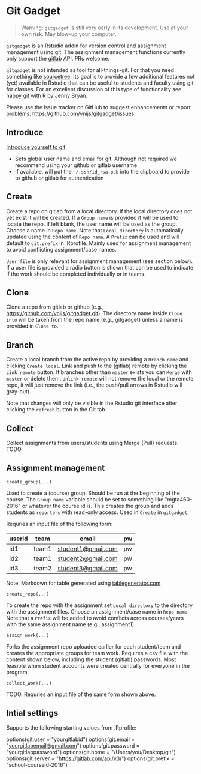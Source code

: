 # Git Gadget

> Warning: `gitgadget` is still very early in its development. Use at your own risk. May blow-up your computer.

`gitgadget` is an Rstudio addin for version control and assignment management using git. The assignment management functions currently only support the [gitlab](https://gitlab.com) API. PRs welcome.

`gitgadget` is not intended as tool for all-things-git. For that you need something like <a href="http://www.sourcetreeapp.com/" target="_blank">sourcetree</a>. Its goal is to provide a few additional features not (yet) available in Rstudio that can be useful to students and faculty using git for classes. For an excellent discussion of this type of functionality see [happy git with R](http://happygitwithr.com/) by Jenny Bryan.

Please use the issue tracker on GitHub to suggest enhancements or report problems: https://github.com/vnijs/gitgadget/issues.

## Introduce

[Introduce yourself to git](http://happygitwithr.com/hello-git.html)

- Sets global user name and email for git. Although not required we recommend using your github or gitlab username
- If available, will put the `~/.ssh/id_rsa.pub` into the clipboard to provide to github or gitlab for authentication

## Create

Create a repo on gitlab from a local directory. If the local directory does not yet exist it will be created. If a `Group name` is provided it will be used to locate the repo. If left blank, the user name will be used as the group. Choose a name in `Repo name`. Note that `Local directory` is automatically updated using the content of `Repo name`. A `Prefix` can be used and will default to `git.prefix` in .Rprofile. Mainly used for assignment management to avoid conflicting assignment/case names.

`User file` is only relevant for assignment management (see section below). If a user file is provided a radio button is shown that can be used to indicate if the work should be completed individually or in teams.

## Clone

Clone a repo from gitlab or github (e.g., https://github.com/vnijs/gitgadget.git). The directory name inside `Clone into` will be taken from the repo name (e.g., gitgadget) unless a name is provided in `Clone to`.

## Branch

Create a local branch from the active repo by providing a `Branch name` and clicking `Create local`. Link and push to the (gitlab) remote by clicking the `Link remote` button. If branches other than `master` exists you can `Merge` with `master` or delete them. `Unlink remote` will not remove the local or the remote repo, it will just remove the link (i.e., the push/pull arrows in Rstudio will gray-out).

Note that changes will only be visible in the Rstudio git interface after clicking the `refresh` button in the Git tab.

## Collect

Collect assignments from users/students using Merge (Pull) requests. TODO

## Assignment management

`create_group(...)`

Used to create a (course) group. Should be run at the beginning of the course. The `Group name` variable should be set to something like "mgta460-2016" or whatever the course id is. This creates the group and adds students as `reporters` with read-only access. Used in `Create` in `gitgadget`.

Requries an input file of the following form:

| userid | team  | email              | pw |
|--------|-------|--------------------|----|
| id1    | team1 | student1@gmail.com | pw |
| id2    | team1 | student2@gmail.com | pw |
| id3    | team2 | student3@gmail.com | pw |


Note: Markdown for table generated using <a href="http://www.tablesgenerator.com/markdown_tables" target="_blank">tablegenerator.com</a>

`create_repo(...)`

To create the repo with the assignment set `Local directory` to the directory with the assignment files.
Choose an assignment/case name in `Repo name`. Note that a `Prefix` will be added to avoid conflicts across courses/years with the same assignment name (e.g., assignment1)

`assign_work(...)`

Forks the assignment repo uploaded earlier for each student/team and creates the appropriate groups for team work. Requires a csv file with the content shown below, including the student (gitlab) passwords. Most feasible when student accounts were created centrally for everyone in the program.

`collect_work(...)`

TODO. Requries an input file of the same form shown above.

## Intial settings

Supports the following starting values from .Rprofile:

options(git.user = "yourgitlabid")
options(git.email = "yourgitlabemail@gmail.com")
options(git.password = "yourgitlabpassword")
options(git.home = "/Users/you/Desktop/git")
options(git.server = "https://gitlab.com/api/v3/")
options(git.prefix = "school-courseid-2016")
